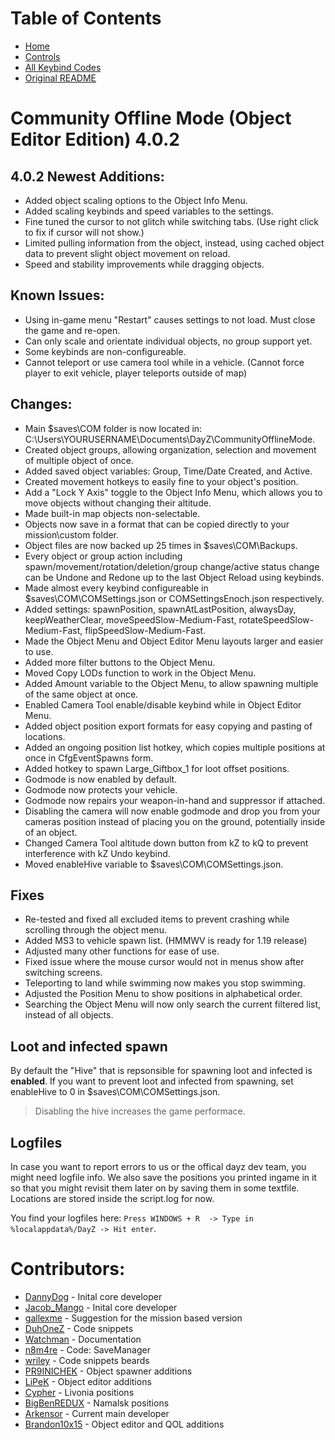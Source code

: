 # Table of Contents

 - [Home](./README.md)
 - [Controls](./Controls.md)
 - [All Keybind Codes](./All%20Keybind%20Codes.md)
 - [Original README](./oldREADME.md)
 
 
# Community Offline Mode (Object Editor Edition) 4.0.2

## 4.0.2 Newest Additions:
- Added object scaling options to the Object Info Menu.
- Added scaling keybinds and speed variables to the settings.
- Fine tuned the cursor to not glitch while switching tabs. (Use right click to fix if cursor will not show.)
- Limited pulling information from the object, instead, using cached object data to prevent slight object movement on reload.
- Speed and stability improvements while dragging objects.



## Known Issues:
- Using in-game menu "Restart" causes settings to not load. Must close the game and re-open.
- Can only scale and orientate individual objects, no group support yet.
- Some keybinds are non-configureable.
- Cannot teleport or use camera tool while in a vehicle. (Cannot force player to exit vehicle, player teleports outside of map)


## Changes:
- Main $saves\COM folder is now located in: C:\Users\YOURUSERNAME\Documents\DayZ\CommunityOfflineMode\.
- Created object groups, allowing organization, selection and movement of multiple object of once.
- Added saved object variables: Group, Time/Date Created, and Active.
- Created movement hotkeys to easily fine to your object's position.
- Add a "Lock Y Axis" toggle to the Object Info Menu, which allows you to move objects without changing their altitude.
- Made built-in map objects non-selectable.
- Objects now save in a format that can be copied directly to your mission\custom folder.
- Object files are now backed up 25 times in $saves\COM\Backups\.
- Every object or group action including spawn/movement/rotation/deletion/group change/active status change can be Undone and Redone up to the last Object Reload using keybinds.
- Made almost every keybind configureable in $saves\COM\COMSettings.json or COMSettingsEnoch.json respectively.
- Added settings: spawnPosition, spawnAtLastPosition, alwaysDay, keepWeatherClear, moveSpeedSlow-Medium-Fast, rotateSpeedSlow-Medium-Fast, flipSpeedSlow-Medium-Fast.
- Made the Object Menu and Object Editor Menu layouts larger and easier to use.
- Added more filter buttons to the Object Menu.
- Moved Copy LODs function to work in the Object Menu.
- Added Amount variable to the Object Menu, to allow spawning multiple of the same object at once.
- Enabled Camera Tool enable/disable keybind while in Object Editor Menu.
- Added object position export formats for easy copying and pasting of locations.
- Added an ongoing position list hotkey, which copies multiple positions at once in CfgEventSpawns form.
- Added hotkey to spawn Large_Giftbox_1 for loot offset positions.
- Godmode is now enabled by default.
- Godmode now protects your vehicle.
- Godmode now repairs your weapon-in-hand and suppressor if attached.
- Disabling the camera will now enable godmode and drop you from your cameras position instead of placing you on the ground, potentially inside of an object.
- Changed Camera Tool altitude down button from kZ to kQ to prevent interference with kZ Undo keybind.
- Moved enableHive variable to $saves\COM\COMSettings.json.


## Fixes
- Re-tested and fixed all excluded items to prevent crashing while scrolling through the object menu.
- Added MS3 to vehicle spawn list. (HMMWV is ready for 1.19 release)
- Adjusted many other functions for ease of use.
- Fixed issue where the mouse cursor would not in menus show after switching screens.
- Teleporting to land while swimming now makes you stop swimming.
- Adjusted the Position Menu to show positions in alphabetical order.
- Searching the Object Menu will now only search the current filtered list, instead of all objects.


## Loot and infected spawn
By default the "Hive" that is repsonsible for spawning loot and infected is **enabled**. If you want to prevent loot and infected from spawning, set enableHive to 0 in $saves\COM\COMSettings.json.
> Disabling the hive increases the game performace.


## Logfiles
In case you want to report errors to us or the offical dayz dev team, you might need logfile info.
We also save the positions you printed ingame in it so that you might revisit them later on by saving them in some textfile.
Locations are stored inside the script.log for now.

You find your logfiles here: ```Press WINDOWS + R  -> Type in %localappdata%/DayZ -> Hit enter```. 


# Contributors:
* [DannyDog](https://github.com/DannyDog) - Inital core developer
* [Jacob_Mango](https://github.com/Jacob-Mango) - Inital core developer
* [gallexme](https://github.com/gallexme) - Suggestion for the mission based version
* [DuhOneZ](https://twitter.com/DuhOneZ) - Code snippets
* [Watchman](https://twitter.com/watchman113) - Documentation
* [n8m4re](https://github.com/n8m4re) - Code: SaveManager
* [wriley](https://github.com/wriley) - Code snippets beards
* [PR9INICHEK](https://github.com/PR9INICHEK) - Object spawner additions
* [LiPeK](https://github.com/LiPeK) - Object editor additions
* [Cypher](https://github.com/CypherMediaGIT) - Livonia positions
* [BigBenREDUX](https://twitter.com/BigBenREDUX) - Namalsk positions
* [Arkensor](https://github.com/Arkensor) - Current main developer
* [Brandon10x15](https://github.com/Brandon10x15) - Object editor and QOL additions
